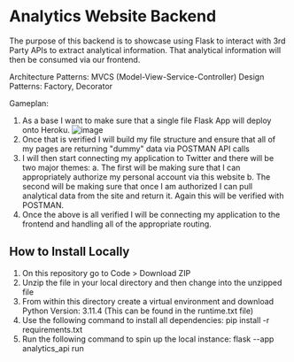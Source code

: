 # Analytics Website Backend

The purpose of this backend is to showcase using Flask to interact with 3rd Party APIs to extract analytical information. That analytical
information will then be consumed via our frontend.

Architecture Patterns: MVCS (Model-View-Service-Controller)
Design Patterns: Factory, Decorator

Gameplan:
1. As a base I want to make sure that a single file Flask App will deploy onto Heroku.
![image](https://github.com/cesarguerrero1/analytics_backend/assets/62967999/ee45b84b-dbea-427a-8a1d-4b12d8a1a778)
2. Once that is verified I will build my file structure and ensure that all of my pages are returning "dummy" data via POSTMAN API calls
3. I will then start connecting my application to Twitter and there will be two major themes:
    a. The first will be making sure that I can appropriately authorize my personal account via this website
    b. The second will be making sure that once I am authorized I can pull analytical data from the site and return it. Again this will be verified with POSTMAN.
4. Once the above is all verified I will be connecting my application to the frontend and handling all of the appropriate routing.


## How to Install Locally
1. On this repository go to Code > Download ZIP
2. Unzip the file in your local directory and then change into the unzipped file
3. From within this directory create a virtual environment and download Python Version: 3.11.4 (This can be found in the runtime.txt file)
4. Use the following command to install all dependencies: pip install -r requirements.txt
5. Run the following command to spin up the local instance: flask --app analytics_api run